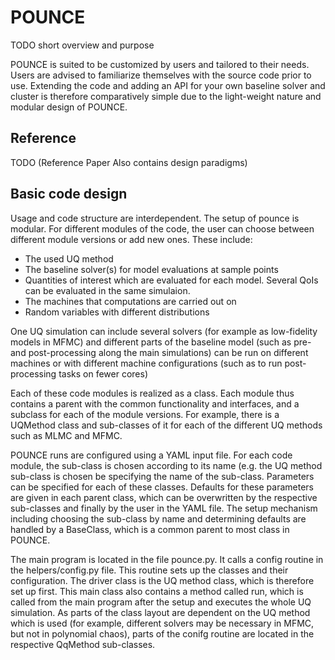 # POUNCE

TODO short overview and purpose

POUNCE is suited to be customized by users and tailored to their needs. Users are advised to familiarize themselves with the source code prior to use. Extending the code and adding an API for your own baseline solver and cluster is therefore comparatively simple due to the light-weight nature  and modular design of POUNCE.

## Reference

TODO (Reference Paper Also contains design paradigms)

## Basic code design

Usage and code structure are interdependent. 
The setup of pounce is modular. For different modules of the code, the user can choose between different module versions or add new ones. These include: 
* The used UQ method
* The baseline solver(s) for model evaluations at sample points
* Quantities of interest which are evaluated for each model. Several QoIs can be evaluated in the same simulaion.
* The machines that computations are carried out on
* Random variables with different distributions

One UQ simulation can include several solvers (for example as low-fidelity models in MFMC) and different parts of the baseline model (such as pre- and post-processing along the main simulations) can be run on different machines or with different machine configurations (such as to run post-processing tasks on fewer cores)

Each of these code modules is realized as a class. Each module thus contains a parent with the common functionality and interfaces, and a subclass for each of the module versions. For example, there is a UQMethod class and sub-classes of it for each of the different UQ methods such as MLMC and MFMC. 

POUNCE runs are configured using a YAML input file. For each code module, the sub-class is chosen according to its name (e.g. the UQ method sub-class is chosen be specifying the name of the sub-class. Parameters can be specified for each of these classes. Defaults for these parameters are given in each parent class, which can be overwritten by the respective sub-classes and finally by the user in the YAML file. The setup mechanism including choosing the sub-class by name and determining defaults are handled by a BaseClass, which is a common parent to most class in POUNCE.

The main program is located in the file pounce.py. It calls a config routine in the helpers/config.py file. This routine sets up the classes and their configuration. The driver class is the UQ method class, which is therefore set up first. This main class also contains a method called run, which is called from the main program after the setup and executes the whole UQ simulation. As parts of the class layout are dependent on the UQ method which is used (for example, different solvers may be necessary in MFMC, but not in polynomial chaos), parts of the conifg routine are located in the respective QqMethod sub-classes.

